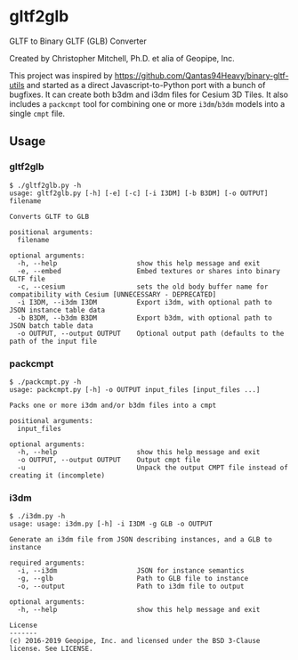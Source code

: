 # gltf2glb
GLTF to Binary GLTF (GLB) Converter

Created by Christopher Mitchell, Ph.D. et alia of Geopipe, Inc.

This project was inspired by https://github.com/Qantas94Heavy/binary-gltf-utils and started as a direct Javascript-to-Python port with a bunch of bugfixes. It can create both b3dm and i3dm files for Cesium 3D Tiles. It also includes a `packcmpt` tool for combining one or more `i3dm`/`b3dm` models into a single `cmpt` file.

Usage
-----

### gltf2glb ###
```
$ ./gltf2glb.py -h
usage: gltf2glb.py [-h] [-e] [-c] [-i I3DM] [-b B3DM] [-o OUTPUT] filename

Converts GLTF to GLB

positional arguments:
  filename

optional arguments:
  -h, --help                    show this help message and exit
  -e, --embed                   Embed textures or shares into binary GLTF file
  -c, --cesium                  sets the old body buffer name for compatibility with Cesium [UNNECESSARY - DEPRECATED]
  -i I3DM, --i3dm I3DM          Export i3dm, with optional path to JSON instance table data
  -b B3DM, --b3dm B3DM          Export b3dm, with optional path to JSON batch table data
  -o OUTPUT, --output OUTPUT    Optional output path (defaults to the path of the input file
```

### packcmpt ###
```
$ ./packcmpt.py -h
usage: packcmpt.py [-h] -o OUTPUT input_files [input_files ...]

Packs one or more i3dm and/or b3dm files into a cmpt

positional arguments:
  input_files

optional arguments:
  -h, --help                    show this help message and exit
  -o OUTPUT, --output OUTPUT    Output cmpt file
  -u                            Unpack the output CMPT file instead of creating it (incomplete)
```
### i3dm ###
```
$ ./i3dm.py -h
usage: usage: i3dm.py [-h] -i I3DM -g GLB -o OUTPUT

Generate an i3dm file from JSON describing instances, and a GLB to instance

required arguments:
  -i, --i3dm					JSON for instance semantics
  -g, --glb						Path to GLB file to instance
  -o, --output					Path to i3dm file to output

optional arguments:
  -h, --help                    show this help message and exit

License
-------
(c) 2016-2019 Geopipe, Inc. and licensed under the BSD 3-Clause license. See LICENSE.
